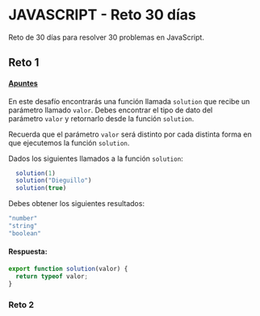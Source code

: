 # JAVASCRIPT - Reto 30 días
Reto de 30 días para resolver 30 problemas en JavaScript. 


## Reto 1
#### [Apuntes](https://github.com/ElizabethLeonPerez/JAVASCRIPT-reto30dias/blob/420e092506b71be2a27bf8224cae5023847686b6/Notas-Reto1.md)

En este desafío encontrarás una función llamada `solution` que recibe un parámetro llamado `valor`. Debes encontrar el tipo de dato del parámetro `valor` y retornarlo desde la función `solution`.

Recuerda que el parámetro `valor` será distinto por cada distinta forma en que ejecutemos la función `solution`.

Dados los siguientes llamados a la función `solution`:
```JavaScript
  solution(1)
  solution("Dieguillo")
  solution(true)
```
Debes obtener los siguientes resultados:
```JavaScript
"number"
"string"
"boolean"
```
#### Respuesta:
```JavaScript
export function solution(valor) {
  return typeof valor;
}
```
### Reto 2
